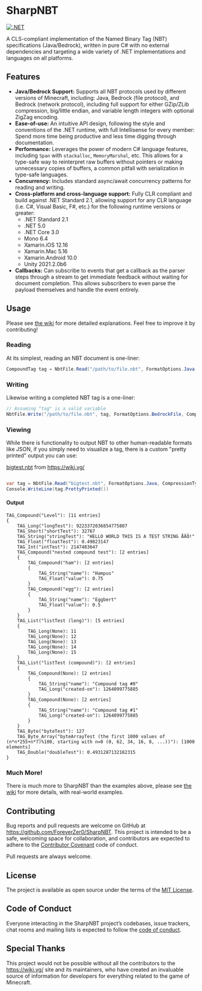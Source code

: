 # SharpNBT

[![.NET](https://github.com/ForeverZer0/SharpNBT/actions/workflows/dotnet.yml/badge.svg)](https://github.com/ForeverZer0/SharpNBT/actions/workflows/dotnet.yml)

A CLS-compliant implementation of the Named Binary Tag (NBT) specifications (Java/Bedrock), written in pure C# with no external dependencies and targeting a wide variety of .NET implementations and languages on all platforms.

## Features

* **Java/Bedrock Support:** Supports all NBT protocols used by different versions of Minecraft, including: Java, Bedrock (file protocol), and Bedrock (network protocol), including full support for either GZip/ZLib compression, big/little endian, and variable length integers with optional ZigZag encoding.
* **Ease-of-use:** An intuitive API design, following the style and conventions of the .NET runtime, with full Intellisense for every member: Spend more time being productive and less time digging through documentation.
* **Performance:**  Leverages the power of modern C# language features, including `Span` with `stackalloc`, `MemoryMarshal`, etc. This allows for a type-safe way to reinterpret raw buffers without pointers or making unnecessary copies of buffers, a common pitfall with serialization in type-safe languages.
* **Concurrency:** Includes standard async/await concurrency patterns for reading and writing.
* **Cross-platform and cross-language support:** Fully CLR compliant and build against .NET Standard 2.1, allowing support for any CLR language (i.e. C#, Visual Basic, F#, etc.) for the following runtime versions or greater:
    * .NET Standard 2.1
    * .NET 5.0
    * .NET Core 3.0
    * Mono 6.4
    * Xamarin.iOS 12.16
    * Xamarin.Mac 5.16
    * Xamarin.Android 10.0
    * Unity 2021.2.0b6
* **Callbacks:** Can subscribe to events that get a callback as the parser steps through a stream to get immediate feedback without waiting for document completion. This allows subscribers to even parse the payload themselves and handle the event entirely.

## Usage

Please see [the wiki](https://github.com/ForeverZer0/SharpNBT/wiki) for more detailed explanations. Feel free to improve it by contributing!

### Reading

At its simplest, reading an NBT document is one-liner:

```csharp
CompoundTag tag = NbtFile.Read("/path/to/file.nbt", FormatOptions.Java, CompressionType.AutoDetect);
```
### Writing

Likewise writing a completed NBT tag is a one-liner:
```csharp
// Assuming "tag" is a valid variable
NbtFile.Write("/path/to/file.nbt", tag, FormatOptions.BedrockFile, CompressionType.ZLib);
```

### Viewing

While there is functionality to output NBT to other human-readable formats like JSON, if you simply need to visualize a tag, there is a custom "pretty printed" output you can use:

[bigtest.nbt](https://raw.github.com/Dav1dde/nbd/master/test/bigtest.nbt) from https://wiki.vg/

```csharp

var tag = NbtFile.Read("bigtest.nbt", FormatOptions.Java, CompressionType.GZip);
Console.WriteLine(tag.PrettyPrinted())
```

#### Output

```
TAG_Compound("Level"): [11 entries]
{
    TAG_Long("longTest"): 9223372036854775807
    TAG_Short("shortTest"): 32767
    TAG_String("stringTest"): "HELLO WORLD THIS IS A TEST STRING ÅÄÖ!"
    TAG_Float("floatTest"): 0.49823147
    TAG_Int("intTest"): 2147483647
    TAG_Compound("nested compound test"): [2 entries]
    {
        TAG_Compound("ham"): [2 entries]
        {
            TAG_String("name"): "Hampus"
            TAG_Float("value"): 0.75
        }
        TAG_Compound("egg"): [2 entries]
        {
            TAG_String("name"): "Eggbert"
            TAG_Float("value"): 0.5
        }
    }
    TAG_List("listTest (long)"): [5 entries]
    {
        TAG_Long(None): 11
        TAG_Long(None): 12
        TAG_Long(None): 13
        TAG_Long(None): 14
        TAG_Long(None): 15
    }
    TAG_List("listTest (compound)"): [2 entries]
    {
        TAG_Compound(None): [2 entries]
        {
            TAG_String("name"): "Compound tag #0"
            TAG_Long("created-on"): 1264099775885
        }
        TAG_Compound(None): [2 entries]
        {
            TAG_String("name"): "Compound tag #1"
            TAG_Long("created-on"): 1264099775885
        }
    }
    TAG_Byte("byteTest"): 127
    TAG_Byte_Array("byteArrayTest (the first 1000 values of (n*n*255+n*7)%100, starting with n=0 (0, 62, 34, 16, 8, ...))"): [1000 elements]
    TAG_Double("doubleTest"): 0.4931287132182315
}
```

### Much More!

There is much more to SharpNBT than the examples above, please see [the wiki](https://github.com/ForeverZer0/SharpNBT/wiki) for more details, with real-world examples.

## Contributing

Bug reports and pull requests are welcome on GitHub at https://github.com/ForeverZer0/SharpNBT. This project is intended to be a safe, welcoming space for collaboration, and contributors are expected to adhere to the [Contributor Covenant](http://contributor-covenant.org) code of conduct.

Pull requests are always welcome.

## License

The project is available as open source under the terms of the [MIT License](https://opensource.org/licenses/MIT).

## Code of Conduct

Everyone interacting in the SharpNBT project’s codebases, issue trackers, chat rooms and mailing lists is expected to follow the [code of conduct](https://github.com/ForeverZer0/SharpNBT/blob/master/CODE_OF_CONDUCT.md).

## Special Thanks

This project would not be possible without all the contributors to the https://wiki.vg/ site and its maintainers, who have created an invaluable source of information for developers for everything related to the game of Minecraft.

